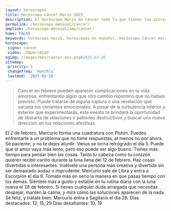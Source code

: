 ```yaml
---
layout: horoscopos
title: Horoscopo Cáncer Marzo 2025
description: El Horóscopo Marzo de Cáncer todo lo que tienen los astros preparados para este mes, amor, trabajo, familia. Todo sobre astrologia, tarot, predicciones. Horoscopo gratis en español, predicciones y astrología.
permalink: /horoscopo-mensual/cancer/
amplink: /horoscopo-mensual/amp/cancer/
home: FALSE
keywords: horóscopo marzo, horoscopos en español, horóscopo Cáncer marzo , horóscopo esperanza gracia, horoscop, horóscopos gratis, horoscopo Cáncer, Tarot, Astrologia, Zodíaco, Cáncer, horoscopo gratis, horoscopo del mes 
horoscopo:
 signo: cancer
 video: -DQpmrrAIeU
ogimg: /images/mes/cancer_mes.png#2025-02-26
sitemap:
 priority: 1
 changefreq: 'monthly'
 lastmod: '2025-02-26'
---
```



 > Cáncer en febrero pueden aparecer complicaciones en tu vida amorosa, enfrentando algún que otro cambio repentino que no habías previsto. Puede tratarse de alguna ruptura o una revelación que sacuda tus cimientos emocionales. A pesar de la turbulencia interior y exterior que experimentarás, este evento te brindará la oportunidad de liberarte de relaciones o patrones destructivos y buscar una nueva dirección en tus relaciones afectivas.



El 2 de febrero, Mercurio forma una cuadratura con Plutón. Puedes enfrentarte a un problema que no tiene respuestas, al menos no por ahora. Sé paciente, y no te dejes aturdir. 
Venus se torna retrógrado el día 5. Puede que el amor vaya más lento, pero eso puede ser algo bueno. Tienes más tiempo para pensar bien las cosas. 
Tanto tu cabeza como tu corazón quieren recibir cariño durante la luna llena del 12 de febrero. Haz cosas divertidas e interesantes. Vuélvete una persona más creativa y divertida sin ser demasiado audaz o imprudente. 
Mercurio sale de Libra y entra a Escorpión el día 9. Tómate más en serio la manera en que pasas tiempo con los demás. 
Siéntete más a gusto y estable en tu rutina diaria con la luna nueva el 28 de febrero. Si tienes cualquier duda arraigada que necesitas despejar, mantén la calma, y mira cómo las soluciones aparecen de la nada. Sé feliz, y trátate bien. 
Mercurio entra a Sagitario el día 28. 
Días destacados: 12, 15, 29
Días desafiantes: 10, 19